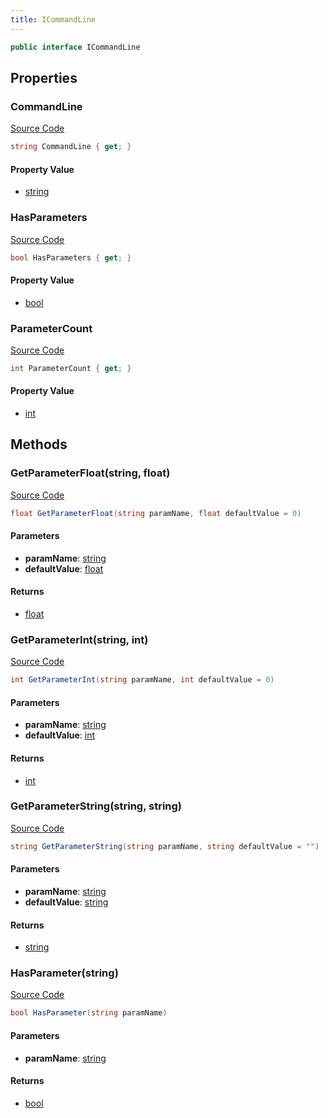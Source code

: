```yaml
---
title: ICommandLine
---
```


```csharp
public interface ICommandLine
```

## Properties

### CommandLine

[Source Code](https://github.com/swiftly-solution/swiftlys2/blob/main/managed/src/SwiftlyS2.Shared/Modules/CommandLine/ICommandLine.cs#L30)

```csharp
string CommandLine { get; }
```

#### Property Value

- [string](https://learn.microsoft.com/dotnet/api/system.string)

### HasParameters

[Source Code](https://github.com/swiftly-solution/swiftlys2/blob/main/managed/src/SwiftlyS2.Shared/Modules/CommandLine/ICommandLine.cs#L32)

```csharp
bool HasParameters { get; }
```

#### Property Value

- [bool](https://learn.microsoft.com/dotnet/api/system.boolean)

### ParameterCount

[Source Code](https://github.com/swiftly-solution/swiftlys2/blob/main/managed/src/SwiftlyS2.Shared/Modules/CommandLine/ICommandLine.cs#L13)

```csharp
int ParameterCount { get; }
```

#### Property Value

- [int](https://learn.microsoft.com/dotnet/api/system.int32)

## Methods

### GetParameterFloat(string, float)

[Source Code](https://github.com/swiftly-solution/swiftlys2/blob/main/managed/src/SwiftlyS2.Shared/Modules/CommandLine/ICommandLine.cs#L28)

```csharp
float GetParameterFloat(string paramName, float defaultValue = 0)
```

#### Parameters

- **paramName**: [string](https://learn.microsoft.com/dotnet/api/system.string)
- **defaultValue**: [float](https://learn.microsoft.com/dotnet/api/system.single)

#### Returns

- [float](https://learn.microsoft.com/dotnet/api/system.single)

### GetParameterInt(string, int)

[Source Code](https://github.com/swiftly-solution/swiftlys2/blob/main/managed/src/SwiftlyS2.Shared/Modules/CommandLine/ICommandLine.cs#L23)

```csharp
int GetParameterInt(string paramName, int defaultValue = 0)
```

#### Parameters

- **paramName**: [string](https://learn.microsoft.com/dotnet/api/system.string)
- **defaultValue**: [int](https://learn.microsoft.com/dotnet/api/system.int32)

#### Returns

- [int](https://learn.microsoft.com/dotnet/api/system.int32)

### GetParameterString(string, string)

[Source Code](https://github.com/swiftly-solution/swiftlys2/blob/main/managed/src/SwiftlyS2.Shared/Modules/CommandLine/ICommandLine.cs#L18)

```csharp
string GetParameterString(string paramName, string defaultValue = "")
```

#### Parameters

- **paramName**: [string](https://learn.microsoft.com/dotnet/api/system.string)
- **defaultValue**: [string](https://learn.microsoft.com/dotnet/api/system.string)

#### Returns

- [string](https://learn.microsoft.com/dotnet/api/system.string)

### HasParameter(string)

[Source Code](https://github.com/swiftly-solution/swiftlys2/blob/main/managed/src/SwiftlyS2.Shared/Modules/CommandLine/ICommandLine.cs#L8)

```csharp
bool HasParameter(string paramName)
```

#### Parameters

- **paramName**: [string](https://learn.microsoft.com/dotnet/api/system.string)

#### Returns

- [bool](https://learn.microsoft.com/dotnet/api/system.boolean)

